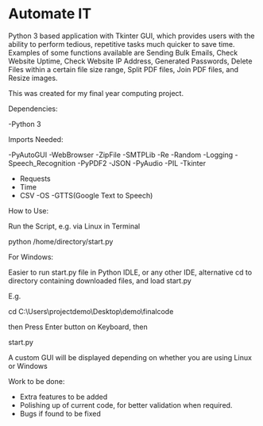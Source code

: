 # Automate IT
Python 3 based application with Tkinter GUI, which provides users with the ability to perform tedious, repetitive tasks much quicker to save time. Examples of some functions available are Sending Bulk Emails, Check Website Uptime, Check Website IP Address, Generated Passwords, Delete Files within a certain file size range, Split PDF files, Join PDF files, and Resize images.

This was created for my final year computing project.

Dependencies:

-Python 3

Imports Needed:

-PyAutoGUI
-WebBrowser
-ZipFile
-SMTPLib
-Re
-Random
-Logging
-Speech_Recognition
-PyPDF2
-JSON
-PyAudio
-PIL
-Tkinter
- Requests
- Time
- CSV
-OS
-GTTS(Google Text to Speech)

How to Use:

Run the Script, e.g. via Linux in Terminal 

python /home/directory/start.py

For Windows:

Easier to run start.py file in Python IDLE, or any other IDE, alternative cd to directory containing downloaded files, and load start.py

E.g. 

cd C:\Users\projectdemo\Desktop\demo\finalcode

then Press Enter button on Keyboard, then 

start.py


A custom GUI will be displayed depending on whether you are using Linux or Windows

Work to be done:

- Extra features to be added
- Polishing up of current code, for better validation when required.
- Bugs if found to be fixed
